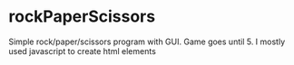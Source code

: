# rockPaperScissors

Simple rock/paper/scissors program with GUI.
Game goes until 5. 
I mostly used javascript to create html elements